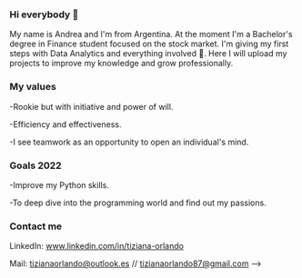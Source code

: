 ### Hi everybody 👋

My name is Andrea and I'm from Argentina. At the moment I'm a Bachelor's degree in Finance student focused on the stock market. 
I'm giving my first steps with Data Analytics and everything involved 🐾. 
Here I will upload my projects to improve my knowledge and grow professionally. 

### My values

-Rookie but with initiative and power of will.

-Efficiency and effectiveness.

-I see teamwork as an opportunity to open an individual's mind.

### Goals 2022

-Improve my Python skills.

-To deep dive into the programming world and find out my passions. 

### Contact me

LinkedIn: www.linkedin.com/in/tiziana-orlando

Mail: tizianaorlando@outlook.es // tizianaorlando87@gmail.com
-->

